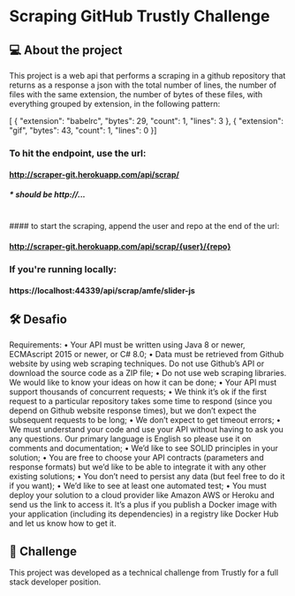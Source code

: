 # Scraping GitHub Trustly Challenge

## 💻 About the project

This project is a web api that performs a scraping in a github repository that returns as a response a json with the total number of lines,
the number of files with the same extension, the number of bytes of these files, with everything grouped by extension, in the following pattern:

[ {
    "extension": "babelrc",
    "bytes": 29,
    "count": 1,
    "lines": 3
  },
  {
    "extension": "gif",
    "bytes": 43,
    "count": 1,
    "lines": 0
  }]
  
  ### To hit the endpoint, use the url:
  #### http://scraper-git.herokuapp.com/api/scrap/
  ##### * should be http://...
  <br>
  #### to start the scraping, append the user and repo at the end of the url:

 #### http://scraper-git.herokuapp.com/api/scrap/{user}/{repo}

  ### If you're running locally:
  #### https://localhost:44339/api/scrap/amfe/slider-js
  
## 🛠️ Desafio

Requirements: 
    • Your API must be written using Java 8 or newer, ECMAscript 2015 or newer, or C# 8.0; 
    • Data must be retrieved from Github website by using web scraping techniques. Do not use Github’s API or download the source code as a ZIP file; 
    • Do not use web scraping libraries. We would like to know your ideas on how it can be done; 
    • Your API must support thousands of concurrent requests; 
    • We think it’s ok if the first request to a particular repository takes some time to respond (since you depend on Github website response times), but we don’t expect the subsequent requests to be long; 
    • We don’t expect to get timeout errors; 
    • We must understand your code and use your API without having to ask you any questions. Our primary language is English so please use it on comments and documentation; 
    • We’d like to see SOLID principles in your solution; 
    • You are free to choose your API contracts (parameters and response formats) but we’d like to be able to integrate it with any other existing solutions; 
    • You don’t need to persist any data (but feel free to do it if you want); 
    • We’d like to see at least one automated test; 
    • You must deploy your solution to a cloud provider like Amazon AWS or Heroku and send us the link to access it. It’s a plus if you publish a Docker image with your application (including its dependencies) in a registry like Docker Hub and let us know how to get it. 


## 🚀 Challenge

This project was developed as a technical challenge from Trustly for a full stack developer position.
